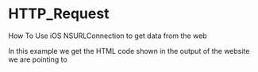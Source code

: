# HTTP_Request

How To Use iOS NSURLConnection to get data from the web

In this example we get the HTML code shown in the output of the website we are pointing to
